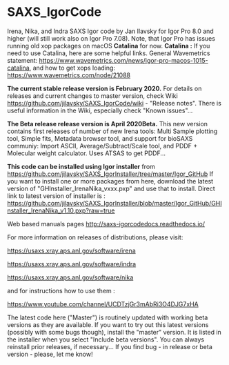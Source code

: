 # SAXS_IgorCode
Irena, Nika, and Indra SAXS Igor code by Jan Ilavsky for Igor Pro 8.0 and higher (will still work also on Igor Pro 7.08). Note, that Igor Pro has issues running old xop packages on macOS **Catalina** for now. **Catalina :** If you need to use Catalina, here are some helpful links. General Wavemetrics statement: https://www.wavemetrics.com/news/igor-pro-macos-1015-catalina, and how to get xops loading: https://www.wavemetrics.com/node/21088

**The current stable release version is February 2020.** For details on releases and current changes to master version, check Wiki https://github.com/jilavsky/SAXS_IgorCode/wiki - "Release notes". There is useful information in the Wiki, especially check "Known issues"... 

**The Beta release release version is April 2020Beta.** This new version contains first releases of number of new Irena tools: Multi Sample plotting tool, Simple fits, Metadata browser tool, and support for bioSAXS communiy: Import ASCII, Average/Subtract/Scale tool, and PDDF + Molecular weight calculator. Uses ATSAS to get PDDF... 

**This code can be installed using Igor installer** from https://github.com/jilavsky/SAXS_IgorInstaller/tree/master/Igor_GitHub If you want to install one or more packages from here, download the latest version of 
"GHInstaller_IrenaNika_vxxx.pxp" and use that to install. Direct link to latest version of installer is : https://github.com/jilavsky/SAXS_IgorInstaller/blob/master/Igor_GitHub/GHInstaller_IrenaNika_v1.10.pxp?raw=true

Web based manuals pages
http://saxs-igorcodedocs.readthedocs.io/

For more information on releases of distributions, please visit:

https://usaxs.xray.aps.anl.gov/software/irena

https://usaxs.xray.aps.anl.gov/software/indra

https://usaxs.xray.aps.anl.gov/software/nika


and for instructions how to use them :

https://www.youtube.com/channel/UCDTzjGr3mAbRi3O4DJG7xHA

The latest code here ("Master") is routinely updated with working beta versions as they are available. 
If you want to try out this latest versions (possibly with some bugs though), install the "master" version. It is listed in the installer when you select "Include beta versions". You can always reinstall prior releases, if necessary...
If you find bug - in release or beta version - please, let me know!
